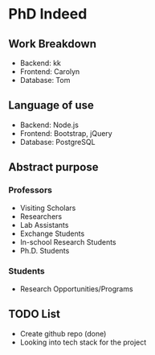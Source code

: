 # PhD Indeed

## Work Breakdown

- Backend: kk
- Frontend: Carolyn
- Database: Tom

## Language of use

- Backend: Node.js
- Frontend: Bootstrap, jQuery
- Database: PostgreSQL

## Abstract purpose

### Professors

- Visiting Scholars
- Researchers
- Lab Assistants
- Exchange Students
- In-school Research Students
- Ph.D. Students

### Students

- Research Opportunities/Programs

## TODO List
- Create github repo (done)
- Looking into tech stack for the project

